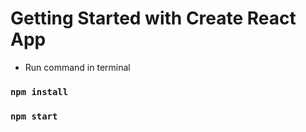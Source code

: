 # Getting Started with Create React App

- Run command in terminal
### `npm install`
### `npm start`
